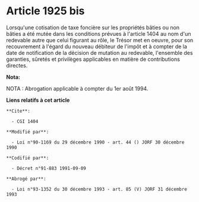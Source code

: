 # Article 1925 bis

Lorsqu'une cotisation de taxe foncière sur les propriétés bâties ou non bâties a été mutée dans les conditions prévues à
l'article 1404 au nom d'un redevable autre que celui figurant au rôle, le Trésor met en oeuvre, pour son recouvrement à
l'égard du nouveau débiteur de l'impôt et à compter de la date de notification de la décision de mutation au redevable,
l'ensemble des garanties, sûretés et privilèges applicables en matière de contributions directes.

**Nota:**

NOTA : Abrogation applicable à compter du 1er août 1994.

**Liens relatifs à cet article**

	**Cite**:

	  - CGI 1404

	**Modifié par**:

	  - Loi n°90-1169 du 29 décembre 1990 - art. 44 () JORF 30 décembre 1990

	**Codifié par**:

	  - Décret n°91-883 1991-09-09

	**Abrogé par**:

	  - Loi n°93-1352 du 30 décembre 1993 - art. 85 (V) JORF 31 décembre 1993
